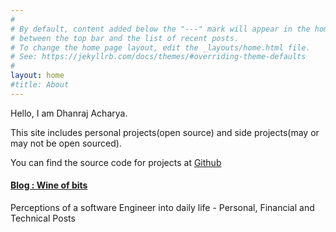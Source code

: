```yaml
---
#
# By default, content added below the "---" mark will appear in the home page
# between the top bar and the list of recent posts.
# To change the home page layout, edit the _layouts/home.html file.
# See: https://jekyllrb.com/docs/themes/#overriding-theme-defaults
#
layout: home
#title: About
---
```


Hello, I am Dhanraj Acharya. 

This site includes personal projects(open source) and side projects(may or may not be open sourced).

You can find the source code for projects at [Github](https://github.com/drex44)

#### [Blog : Wine of bits](https://www.wineofbits.com/)
Perceptions of a software Engineer into daily life - Personal, Financial and Technical Posts
